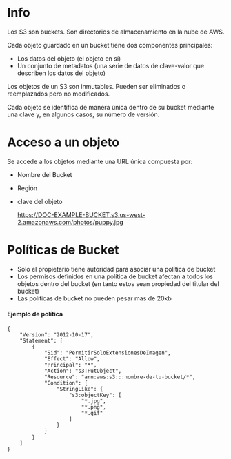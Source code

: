 # Info

Los S3 son buckets. Son directorios de almacenamiento en la nube de AWS.

Cada objeto guardado en un bucket tiene dos componentes principales:

- Los datos del objeto (el objeto en sí)
- Un conjunto de metadatos (una serie de datos de clave-valor que describen los datos del objeto)

Los objetos de un S3 son inmutables. Pueden ser eliminados o reemplazados pero no modificados.

Cada objeto se identifica de manera única dentro de su bucket mediante una clave y, en algunos casos, su número de versión.

# Acceso a un objeto

Se accede a los objetos mediante una URL única compuesta por:

- Nombre del Bucket
- Región
- clave del objeto

    https://DOC-EXAMPLE-BUCKET.s3.us-west-2.amazonaws.com/photos/puppy.jpg


# Políticas de Bucket

- Solo el propietario tiene autoridad para asociar una política de bucket
- Los permisos definidos en una política de bucket afectan a todos los objetos dentro del bucket (en tanto estos sean propiedad del titular del bucket)
- Las políticas de bucket no pueden pesar mas de 20kb

#### Ejemplo de política 


    {
        "Version": "2012-10-17",
        "Statement": [
            {
                "Sid": "PermitirSoloExtensionesDeImagen",
                "Effect": "Allow",
                "Principal": "*",
                "Action": "s3:PutObject",
                "Resource": "arn:aws:s3:::nombre-de-tu-bucket/*",
                "Condition": {
                    "StringLike": {
                        "s3:objectKey": [
                            "*.jpg",
                            "*.png",
                            "*.gif"
                        ]
                    }
                }
            }
        ]
    }

